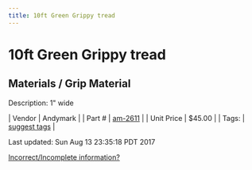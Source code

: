 ```yaml
---
title: 10ft Green Grippy tread
---
```


# 10ft Green Grippy tread
## Materials / Grip Material
Description: 	1" wide 

| Vendor | Andymark | 
| Part # | [am-2611](http://www.andymark.com/product-p/am-2611.htm) | 
| Unit Price | $45.00 | 
| Tags: | [suggest tags](https://docs.google.com/forms/d/e/1FAIpQLSeWyY8v3RgOty-MyWmh9U0iivNYN_molChYyS-0U-o-kOAv_g/viewform) | 

Last updated: Sun Aug 13 23:35:18 PDT 2017

 [Incorrect/Incomplete information?](https://docs.google.com/forms/d/e/1FAIpQLSeWyY8v3RgOty-MyWmh9U0iivNYN_molChYyS-0U-o-kOAv_g/viewform)